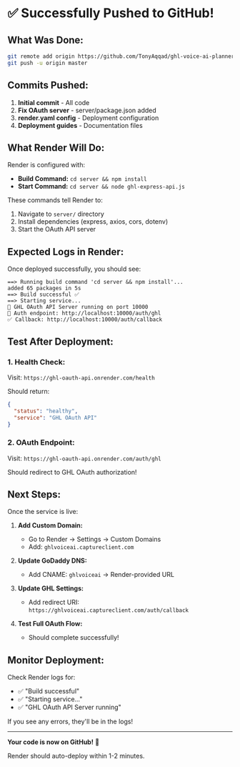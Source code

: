 # ✅ **Successfully Pushed to GitHub!**

## **What Was Done:**

```bash
git remote add origin https://github.com/TonyAqqad/ghl-voice-ai-planner.git
git push -u origin master
```

## **Commits Pushed:**

1. **Initial commit** - All code
2. **Fix OAuth server** - server/package.json added
3. **render.yaml config** - Deployment configuration
4. **Deployment guides** - Documentation files

## **What Render Will Do:**

Render is configured with:
- **Build Command:** `cd server && npm install`
- **Start Command:** `cd server && node ghl-express-api.js`

These commands tell Render to:
1. Navigate to `server/` directory
2. Install dependencies (express, axios, cors, dotenv)
3. Start the OAuth API server

## **Expected Logs in Render:**

Once deployed successfully, you should see:

```
==> Running build command 'cd server && npm install'...
added 65 packages in 5s
==> Build successful ✅
==> Starting service...
🚀 GHL OAuth API Server running on port 10000
📡 Auth endpoint: http://localhost:10000/auth/ghl
✅ Callback: http://localhost:10000/auth/callback
```

## **Test After Deployment:**

### **1. Health Check:**
Visit: `https://ghl-oauth-api.onrender.com/health`

Should return:
```json
{
  "status": "healthy",
  "service": "GHL OAuth API"
}
```

### **2. OAuth Endpoint:**
Visit: `https://ghl-oauth-api.onrender.com/auth/ghl`

Should redirect to GHL OAuth authorization!

## **Next Steps:**

Once the service is live:

1. **Add Custom Domain:**
   - Go to Render → Settings → Custom Domains
   - Add: `ghlvoiceai.captureclient.com`

2. **Update GoDaddy DNS:**
   - Add CNAME: `ghlvoiceai` → Render-provided URL

3. **Update GHL Settings:**
   - Add redirect URI: `https://ghlvoiceai.captureclient.com/auth/callback`

4. **Test Full OAuth Flow:**
   - Should complete successfully!

## **Monitor Deployment:**

Check Render logs for:
- ✅ "Build successful"
- ✅ "Starting service..."
- ✅ "GHL OAuth API Server running"

If you see any errors, they'll be in the logs!

---

**Your code is now on GitHub!** 🎉

Render should auto-deploy within 1-2 minutes.

